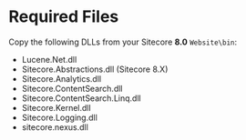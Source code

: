# Required Files

Copy the following DLLs from your Sitecore **8.0** `Website\bin`:

* Lucene.Net.dll
* Sitecore.Abstractions.dll (Sitecore 8.X)
* Sitecore.Analytics.dll
* Sitecore.ContentSearch.dll
* Sitecore.ContentSearch.Linq.dll
* Sitecore.Kernel.dll
* Sitecore.Logging.dll
* sitecore.nexus.dll